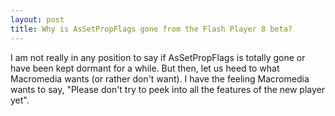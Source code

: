 ```yaml
---
layout: post
title: Why is AsSetPropFlags gone from the Flash Player 8 beta?
---
```


I am not really in any position to say if AsSetPropFlags is totally gone or have been kept dormant for a while. But then, let us heed to what Macromedia wants (or rather don't want). I have the feeling Macromedia wants to say, "Please don't try to peek into all the features of the new player yet".